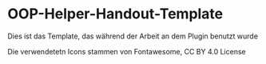 # OOP-Helper-Handout-Template

Dies ist das Template, das während der Arbeit an dem Plugin benutzt wurde

Die verwendetetn Icons stammen von Fontawesome, CC BY 4.0 License  